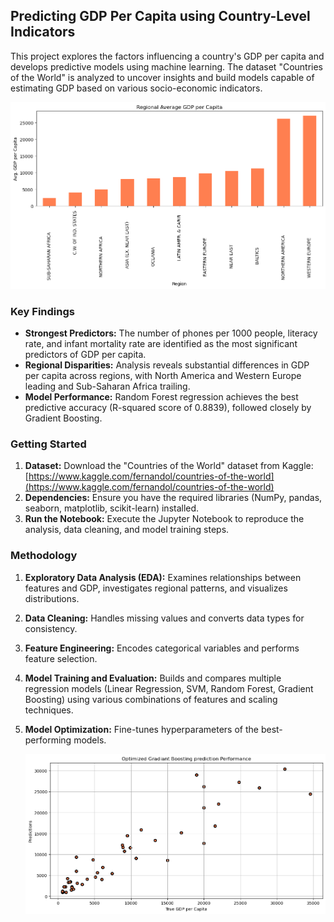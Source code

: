 ## Predicting GDP Per Capita using Country-Level Indicators

This project explores the factors influencing a country's GDP per capita and develops predictive models using machine learning. The dataset "Countries of the World" is analyzed to uncover insights and build models capable of estimating GDP based on various socio-economic indicators.

![](/1.png)

### Key Findings

* **Strongest Predictors:**  The number of phones per 1000 people, literacy rate, and infant mortality rate are identified as the most significant predictors of GDP per capita.
* **Regional Disparities:** Analysis reveals substantial differences in GDP per capita across regions, with North America and Western Europe leading and Sub-Saharan Africa trailing.
* **Model Performance:** Random Forest regression achieves the best predictive accuracy (R-squared score of 0.8839), followed closely by Gradient Boosting.

### Getting Started

1. **Dataset:** Download the "Countries of the World" dataset from Kaggle: [https://www.kaggle.com/fernandol/countries-of-the-world](https://www.kaggle.com/fernandol/countries-of-the-world)
2. **Dependencies:** Ensure you have the required libraries (NumPy, pandas, seaborn, matplotlib, scikit-learn) installed.
3. **Run the Notebook:** Execute the Jupyter Notebook to reproduce the analysis, data cleaning, and model training steps.

### Methodology

1. **Exploratory Data Analysis (EDA):**  Examines relationships between features and GDP, investigates regional patterns, and visualizes distributions.
2. **Data Cleaning:** Handles missing values and converts data types for consistency.
3. **Feature Engineering:** Encodes categorical variables and performs feature selection.
4. **Model Training and Evaluation:** Builds and compares multiple regression models (Linear Regression, SVM, Random Forest, Gradient Boosting) using various combinations of features and scaling techniques.
5. **Model Optimization:**  Fine-tunes hyperparameters of the best-performing models.

   ![](/2.png)



